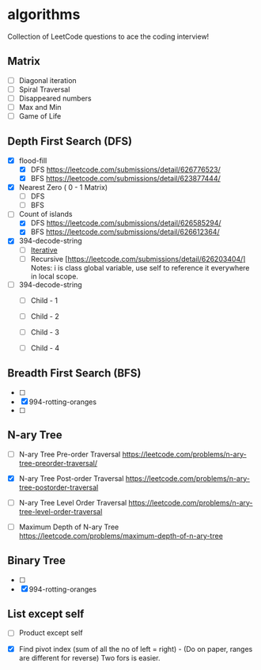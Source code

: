 # algorithms
Collection of LeetCode questions to ace the coding interview!

## Matrix
- [ ] Diagonal iteration
- [ ] Spiral Traversal
- [ ] Disappeared numbers
- [ ] Max and Min
- [ ] Game of Life

## Depth First Search (DFS)
- [x] flood-fill
    - [x] DFS https://leetcode.com/submissions/detail/626776523/ 
    - [x] BFS https://leetcode.com/submissions/detail/623877444/

- [x] Nearest Zero ( 0 - 1 Matrix)
    - [ ] DFS
    - [ ] BFS 

- [ ] Count of islands
    - [x] DFS https://leetcode.com/submissions/detail/626585294/
    - [x] BFS https://leetcode.com/submissions/detail/626612364/ 

- [x] 394-decode-string
    - [ ] [Iterative](https://leetcode.com/submissions/detail/626560301/)
    - [ ] Recursive [https://leetcode.com/submissions/detail/626203404/] Notes: i is class global variable, use self to reference it everywhere in local scope. 

- [ ] 394-decode-string
    - [ ] Child - 1
    - [ ] Child - 2
    - [ ] Child - 3
    - [ ] Child - 4

          
## Breadth First Search (BFS)
- [ ] 
- [x] 994-rotting-oranges
- [ ] 

## N-ary Tree
- [ ] N-ary Tree Pre-order Traversal https://leetcode.com/problems/n-ary-tree-preorder-traversal/
- [x] N-ary Tree Post-order Traversal https://leetcode.com/problems/n-ary-tree-postorder-traversal
- [ ] N-ary Tree Level Order Traversal https://leetcode.com/problems/n-ary-tree-level-order-traversal
- [ ] Maximum Depth of N-ary Tree https://leetcode.com/problems/maximum-depth-of-n-ary-tree


## Binary Tree
- [ ] 
- [x] 994-rotting-oranges

## List except self
- [ ] Product except self 
- [x] Find pivot index (sum of all the no of left = right) - (Do on paper, ranges are different for reverse) Two fors is easier. 


